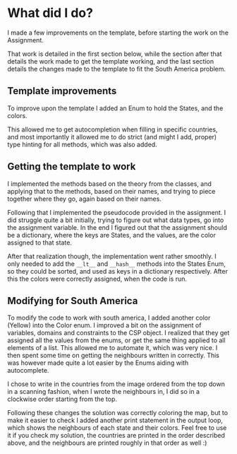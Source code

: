 # What did I do?

I made a few improvements on the template, before starting the work on the Assignment.

That work is detailed in the first section below, while the section after that details the work made to get the template
working, and the last section details the changes made to the template to fit the South America problem.

## Template improvements

To improve upon the template I added an Enum to hold the States, and the colors.

This allowed me to get autocompletion when filling in specific countries, and most importantly it allowed me to do
strict (and might I add, proper) type hinting for all methods, which was also added.

## Getting the template to work

I implemented the methods based on the theory from the classes, and applying that to the methods, based on their names,
and trying to piece together where they go, again based on their names.

Following that I implemented the pseudocode provided in the assignment.
I did struggle quite a bit initially, trying to figure out what data types, go into the assignment variable.
In the end I figured out that the assignment should be a dictionary, where the keys are States, and the values, are the
color assigned to that state.

After that realization though, the implementation went rather smoothly. I only needed to add the `__lt__` and `__hash__`
methods into the States Enum, so they could be sorted, and used as keys in a dictionary respectively.
After this the colors were correctly assigned, when the code is run.

## Modifying for South America

To modify the code to work with south america, I added another color (Yellow) into the Color enum.
I improved a bit on the assignment of variables, domains and constraints to the CSP object.
I realized that they get assigned all the values from the enums, or get the same thing applied to all elements of a
list.
This allowed me to automate it, which was very nice. I then spent some time on getting the neighbours written in
correctly.
This was however made quite a lot easier by the Enums aiding with autocomplete.

I chose to write in the countries from the image ordered from the top down in a scanning fashion, when I wrote the
neighbours in, I did so in a clockwise order starting from the top.

Following these changes the solution was correctly coloring the map, but to make it easier to check I added another
print statement in the output loop, which shows the neighbours of each state and their colors. Feel free to use it if
you check my solution, the countries are printed in the order described above, and the neighbours are printed roughly in
that order as well :) 
